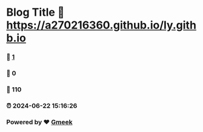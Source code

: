 # Blog Title :link: https://a270216360.github.io/ly.githb.io 
### :page_facing_up: [1](https://a270216360.github.io/ly.githb.io/tag.html) 
### :speech_balloon: 0 
### :hibiscus: 110 
### :alarm_clock: 2024-06-22 15:16:26 
### Powered by :heart: [Gmeek](https://github.com/Meekdai/Gmeek)
